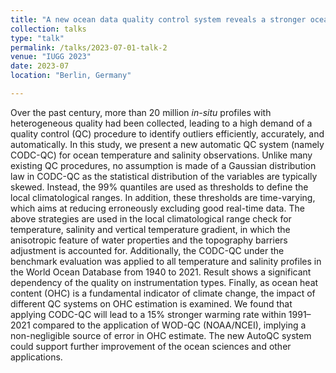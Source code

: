 ```yaml
---
title: "A new ocean data quality control system reveals a stronger ocean warming rate"
collection: talks
type: "talk"
permalink: /talks/2023-07-01-talk-2
venue: "IUGG 2023"
date: 2023-07
location: "Berlin, Germany"

---
```


Over the past century, more than 20 million *in-situ* profiles with heterogeneous quality had been collected, leading to a high demand of a quality control (QC) procedure to identify outliers efficiently, accurately, and automatically. In this study, we present a new automatic QC system (namely CODC-QC) for ocean temperature and salinity observations. Unlike many existing QC procedures, no assumption is made of a Gaussian distribution law in CODC-QC as the statistical distribution of the variables are typically skewed. Instead, the 99% quantiles are used as thresholds to define the local climatological ranges. In addition, these thresholds are time-varying, which aims at reducing erroneously excluding good real-time data. The above strategies are used in the local climatological range check for temperature, salinity and vertical temperature gradient, in which the anisotropic feature of water properties and the topography barriers adjustment is accounted for. Additionally, the CODC-QC under the benchmark evaluation was applied to all temperature and salinity profiles in the World Ocean Database from 1940 to 2021. Result shows a significant dependency of the quality on instrumentation types. Finally, as ocean heat content (OHC) is a fundamental indicator of climate change, the impact of different QC systems on OHC estimation is examined. We found that applying CODC-QC will lead to a 15% stronger warming rate within 1991–2021 compared to the application of WOD-QC (NOAA/NCEI), implying a non-negligible source of error in OHC estimate. The new AutoQC system could support further improvement of the ocean sciences and other applications.

